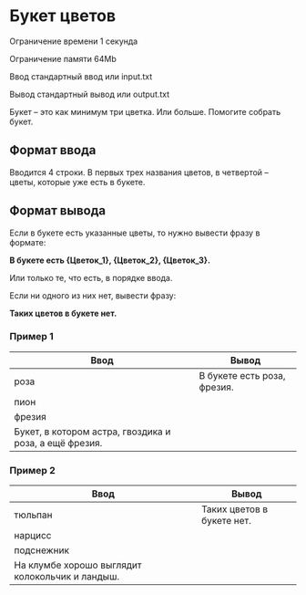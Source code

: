 # Букет цветов

Ограничение времени	1 секунда

Ограничение памяти	64Mb

Ввод	стандартный ввод или input.txt

Вывод	стандартный вывод или output.txt

Букет – это как минимум три цветка. Или больше. Помогите собрать букет.

## Формат ввода
Вводится 4 строки. 
В первых трех названия цветов, в четвертой – цветы, которые уже есть в букете.

## Формат вывода
Если в букете есть указанные цветы, то нужно вывести фразу в формате:

**В букете есть {Цветок_1}, {Цветок_2}, {Цветок_3}.**

Или только те, что есть, в порядке ввода.

Если ни одного из них нет, вывести фразу:

**Таких цветов в букете нет.**

### Пример 1

| Ввод                                                   | Вывод                       |
|--------------------------------------------------------|-----------------------------|
| роза                                                   | В букете есть роза, фрезия. |
| пион                                                   |                             |
| фрезия                                                 |                             |
| Букет, в котором астра, гвоздика и роза, а ещё фрезия. |                             |


### Пример 2

| Ввод                                            | Вывод                      |
|-------------------------------------------------|----------------------------|
| тюльпан                                         | Таких цветов в букете нет. |
| нарцисс                                         |                            |
| подснежник                                      |                            |
| На клумбе хорошо выглядит колокольчик и ландыш. |                            |

